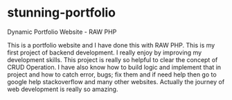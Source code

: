 # stunning-portfolio
Dynamic Portfolio Website - RAW PHP

This is a portfolio website and I have done this with RAW PHP. This is my first project of backend development. I really enjoy by improving my development skills. This project is really so helpful to clear the concept of CRUD Operation. I have also know how to build logic and implement that in project and how to catch error, bugs; fix them and if need help then go to google help stackoverflow and many other websites. Actually the journey of web development is really so amazing. 

